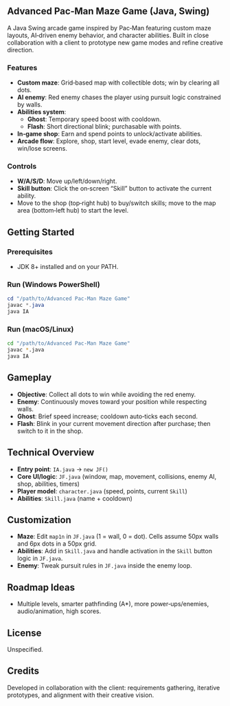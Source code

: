 ## Advanced Pac‑Man Maze Game (Java, Swing)

A Java Swing arcade game inspired by Pac‑Man featuring custom maze layouts, AI‑driven enemy behavior, and character abilities. Built in close collaboration with a client to prototype new game modes and refine creative direction.

### Features
- **Custom maze**: Grid‑based map with collectible dots; win by clearing all dots.
- **AI enemy**: Red enemy chases the player using pursuit logic constrained by walls.
- **Abilities system**:
  - **Ghost**: Temporary speed boost with cooldown.
  - **Flash**: Short directional blink; purchasable with points.
- **In‑game shop**: Earn and spend points to unlock/activate abilities.
- **Arcade flow**: Explore, shop, start level, evade enemy, clear dots, win/lose screens.

### Controls
- **W/A/S/D**: Move up/left/down/right.
- **Skill button**: Click the on‑screen “Skill” button to activate the current ability.
- Move to the shop (top‑right hub) to buy/switch skills; move to the map area (bottom‑left hub) to start the level.

## Getting Started

### Prerequisites
- JDK 8+ installed and on your PATH.

### Run (Windows PowerShell)
```powershell
cd "/path/to/Advanced Pac-Man Maze Game"
javac *.java
java IA
```

### Run (macOS/Linux)
```bash
cd "/path/to/Advanced Pac-Man Maze Game"
javac *.java
java IA
```

## Gameplay
- **Objective**: Collect all dots to win while avoiding the red enemy.
- **Enemy**: Continuously moves toward your position while respecting walls.
- **Ghost**: Brief speed increase; cooldown auto‑ticks each second.
- **Flash**: Blink in your current movement direction after purchase; then switch to it in the shop.

## Technical Overview
- **Entry point**: `IA.java` → `new JF()`
- **Core UI/logic**: `JF.java` (window, map, movement, collisions, enemy AI, shop, abilities, timers)
- **Player model**: `character.java` (speed, points, current `Skill`)
- **Abilities**: `Skill.java` (name + cooldown)

## Customization
- **Maze**: Edit `map1n` in `JF.java` (1 = wall, 0 = dot). Cells assume 50px walls and 6px dots in a 50px grid.
- **Abilities**: Add in `Skill.java` and handle activation in the `Skill` button logic in `JF.java`.
- **Enemy**: Tweak pursuit rules in `JF.java` inside the enemy loop.

## Roadmap Ideas
- Multiple levels, smarter pathfinding (A*), more power‑ups/enemies, audio/animation, high scores.

## License
Unspecified.

## Credits
Developed in collaboration with the client: requirements gathering, iterative prototypes, and alignment with their creative vision.